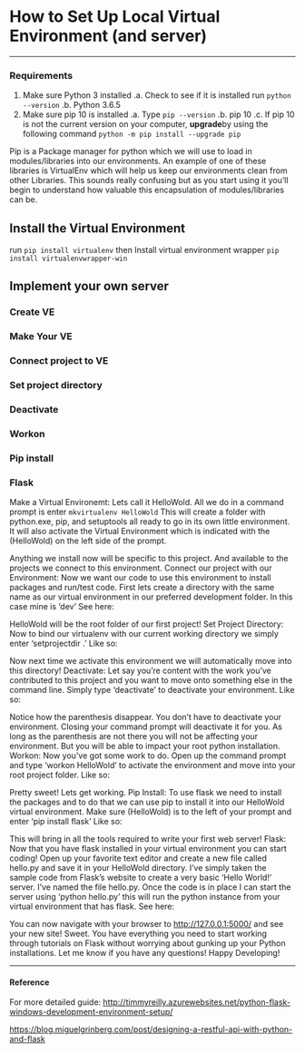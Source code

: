# How to Set Up Local Virtual Environment (and server) 
----------------------------
### Requirements 
1. Make sure Python 3 installed 
.a. Check to see if it is installed run `python --version`
.b. Python 3.6.5
2. Make sure pip 10 is installed
.a. Type `pip --version` 
.b. pip 10
.c. If pip 10 is not the current version on your computer, **upgrade**by using the following command `python -m pip install --upgrade pip`

Pip is a Package manager for python which we will use to load in modules/libraries into our environments.
An example of one of these libraries is VirtualEnv which will help us keep our environments clean from other Libraries. This sounds really confusing but as you start using it you’ll begin to understand how valuable this encapsulation of modules/libraries can be.

## Install the Virtual Environment 
run `pip install virtualenv` then 
Install virtual environment wrapper 
`pip install virtualenvwrapper-win`

## Implement your own server 
 
### Create VE 
### Make Your VE 
### Connect project to VE 
### Set project directory 
### Deactivate 
### Workon
### Pip install
### Flask


Make a Virtual Environemt:
Lets call it HelloWold. All we do in a command prompt is enter `mkvirtualenv HelloWold`
This will create a folder with python.exe, pip, and setuptools all ready to go in its own little environment. It will also activate the Virtual Environment which is indicated with the (HelloWold) on the left side of the prompt.

Anything we install now will be specific to this project. And available to the projects we connect to this environment.
Connect our project with our Environment:
Now we want our code to use this environment to install packages and run/test code.
First lets create a directory with the same name as our virtual environment in our preferred development folder. In this case mine is ‘dev’
See here:

HelloWold will be the root folder of our first project!
Set Project Directory:
Now to bind our virtualenv with our current working directory we simply enter ‘setprojectdir .’
Like so:

Now next time we activate this environment we will automatically move into this directory!
Deactivate:
Let say you’re content with the work you’ve contributed to this project and you want to move onto something else in the command line. Simply type ‘deactivate’ to deactivate your environment.
Like so:

Notice how the parenthesis disappear.
You don’t have to deactivate your environment. Closing your command prompt will deactivate it for you. As long as the parenthesis are not there you will not be affecting your environment. But you will be able to impact your root python installation.
Workon:
Now you’ve got some work to do. Open up the command prompt and type ‘workon HelloWold’ to activate the environment and move into your root project folder.
Like so:

Pretty sweet! Lets get working.
Pip Install:
To use flask we need to install the packages and to do that we can use pip to install it into our HelloWold virtual environment.
Make sure (HelloWold) is to the left of your prompt and enter ‘pip install flask’
Like so:

This will bring in all the tools required to write your first web server!
Flask:
Now that you have flask installed in your virtual environment you can start coding!
Open up your favorite text editor and create a new file called hello.py and save it in your HelloWold directory.
I’ve simply taken the sample code from Flask’s website to create a very basic ‘Hello World!’ server.
I’ve named the file hello.py.
Once the code is in place I can start the server using ‘python hello.py’ this will run the python instance from your virtual environment that has flask.
See here:

You can now navigate with your browser to http://127.0.0.1:5000/ and see your new site!
Sweet. You have everything you need to start working through tutorials on Flask without worrying about gunking up your Python installations.
Let me know if you have any questions! Happy Developing!


----------------------------------------
#### Reference 
For more detailed guide: http://timmyreilly.azurewebsites.net/python-flask-windows-development-environment-setup/

https://blog.miguelgrinberg.com/post/designing-a-restful-api-with-python-and-flask


